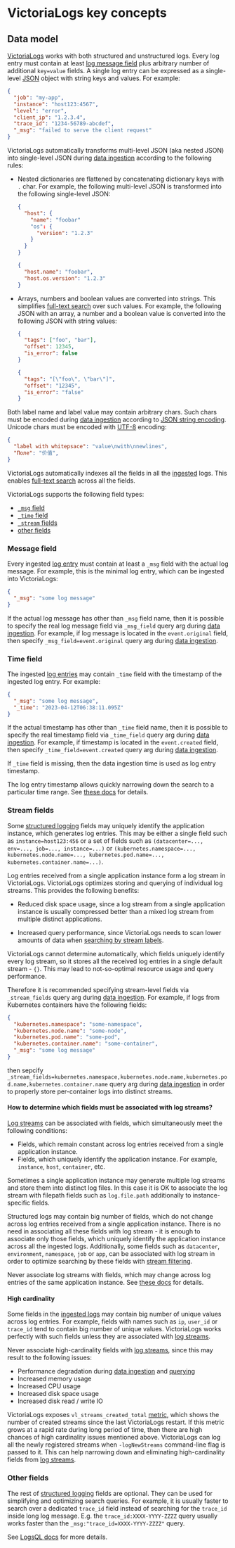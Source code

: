 # VictoriaLogs key concepts

## Data model

[VictoriaLogs](https://docs.victoriametrics.com/VictoriaLogs/) works with both structured and unstructured logs.
Every log entry must contain at least [log message field](#message-field) plus arbitrary number of additional `key=value` fields.
A single log entry can be expressed as a single-level [JSON](https://www.json.org/json-en.html) object with string keys and values.
For example:

```json
{
  "job": "my-app",
  "instance": "host123:4567",
  "level": "error",
  "client_ip": "1.2.3.4",
  "trace_id": "1234-56789-abcdef",
  "_msg": "failed to serve the client request"
}
```

VictoriaLogs automatically transforms multi-level JSON (aka nested JSON) into single-level JSON
during [data ingestion](https://docs.victoriametrics.com/VictoriaLogs/data-ingestion/) according to the following rules:

- Nested dictionaries are flattened by concatenating dictionary keys with `.` char. For example, the following multi-level JSON
  is transformed into the following single-level JSON:

  ```json
  {
    "host": {
      "name": "foobar"
      "os": {
        "version": "1.2.3"
      }
    }
  }
  ```

  ```json
  {
    "host.name": "foobar",
    "host.os.version": "1.2.3"
  }
  ```

- Arrays, numbers and boolean values are converted into strings. This simplifies [full-text search](https://docs.victoriametrics.com/VictoriaLogs/LogsQL.html) over such values.
  For example, the following JSON with an array, a number and a boolean value is converted into the following JSON with string values:

  ```json
  {
    "tags": ["foo", "bar"],
    "offset": 12345,
    "is_error": false
  }
  ```

  ```json
  {
    "tags": "[\"foo\", \"bar\"]",
    "offset": "12345",
    "is_error": "false"
  }
  ```

Both label name and label value may contain arbitrary chars. Such chars must be encoded
during [data ingestion](https://docs.victoriametrics.com/VictoriaLogs/data-ingestion/)
according to [JSON string encoding](https://www.rfc-editor.org/rfc/rfc7159.html#section-7).
Unicode chars must be encoded with [UTF-8](https://en.wikipedia.org/wiki/UTF-8) encoding:

```json
{
  "label with whitepsace": "value\nwith\nnewlines",
  "Поле": "价值",
}
```

VictoriaLogs automatically indexes all the fields in all the [ingested](https://docs.victoriametrics.com/VictoriaLogs/data-ingestion/) logs.
This enables [full-text search](https://docs.victoriametrics.com/VictoriaLogs/LogsQL.html) across all the fields.

VictoriaLogs supports the following field types:

* [`_msg` field](#message-field)
* [`_time` field](#time-field)
* [`_stream` fields](#stream-fields)
* [other fields](#other-fields)


### Message field

Every ingested [log entry](#data-model) must contain at least a `_msg` field with the actual log message. For example, this is the minimal
log entry, which can be ingested into VictoriaLogs:

```json
{
  "_msg": "some log message"
}
```

If the actual log message has other than `_msg` field name, then it is possible to specify the real log message field
via `_msg_field` query arg during [data ingestion](https://docs.victoriametrics.com/VictoriaLogs/data-ingestion/).
For example, if log message is located in the `event.original` field, then specify `_msg_field=event.original` query arg
during [data ingestion](https://docs.victoriametrics.com/VictoriaLogs/data-ingestion/).

### Time field

The ingested [log entries](#data-model) may contain `_time` field with the timestamp of the ingested log entry.
For example:

```json
{
  "_msg": "some log message",
  "_time": "2023-04-12T06:38:11.095Z"
}
```

If the actual timestamp has other than `_time` field name, then it is possible to specify the real timestamp
field via `_time_field` query arg during [data ingestion](https://docs.victoriametrics.com/VictoriaLogs/data-ingestion/).
For example, if timestamp is located in the `event.created` field, then specify `_time_field=event.created` query arg
during [data ingestion](https://docs.victoriametrics.com/VictoriaLogs/data-ingestion/).

If `_time` field is missing, then the data ingestion time is used as log entry timestamp.

The log entry timestamp allows quickly narrowing down the search to a particular time range.
See [these docs](https://docs.victoriametrics.com/VictoriaLogs/LogsQL.html#time-filter) for details.

### Stream fields

Some [structured logging](#data-model) fields may uniquely identify the application instance, which generates log entries.
This may be either a single field such as `instance=host123:456` or a set of fields such as
`(datacenter=..., env=..., job=..., instance=...)` or
`(kubernetes.namespace=..., kubernetes.node.name=..., kubernetes.pod.name=..., kubernetes.container.name=...)`.

Log entries received from a single application instance form a log stream in VictoriaLogs.
VictoriaLogs optimizes storing and querying of individual log streams. This provides the following benefits:

- Reduced disk space usage, since a log stream from a single application instance is usually compressed better
  than a mixed log stream from multiple distinct applications.

- Increased query performance, since VictoriaLogs needs to scan lower amounts of data
  when [searching by stream labels](https://docs.victoriametrics.com/VictoriaLogs/LogsQL.html#stream-filter).

VictoriaLogs cannot determine automatically, which fields uniquely identify every log stream,
so it stores all the received log entries in a single default stream - `{}`.
This may lead to not-so-optimal resource usage and query performance.

Therefore it is recommended specifying stream-level fields via `_stream_fields` query arg
during [data ingestion](https://docs.victoriametrics.com/VictoriaLogs/data-ingestion/).
For example, if logs from Kubernetes containers have the following fields:

```json
{
  "kubernetes.namespace": "some-namespace",
  "kubernetes.node.name": "some-node",
  "kubernetes.pod.name": "some-pod",
  "kubernetes.container.name": "some-container",
  "_msg": "some log message"
}
```

then sepcify `_stream_fields=kubernetes.namespace,kubernetes.node.name,kubernetes.pod.name,kubernetes.container.name`
query arg during [data ingestion](https://docs.victoriametrics.com/VictoriaLogs/data-ingestion/) in order to properly store
per-container logs into distinct streams.

#### How to determine which fields must be associated with log streams?

[Log streams](#stream-fields) can be associated with fields, which simultaneously meet the following conditions:

- Fields, which remain constant across log entries received from a single application instance.
- Fields, which uniquely identify the application instance. For example, `instance`, `host`, `container`, etc.

Sometimes a single application instance may generate multiple log streams and store them into distinct log files.
In this case it is OK to associate the log stream with filepath fields such as `log.file.path` additionally to instance-specific fields.

Structured logs may contain big number of fields, which do not change across log entries received from a single application instance.
There is no need in associating all these fields with log stream - it is enough to associate only those fields, which uniquely identify
the application instance across all the ingested logs. Additionally, some fields such as `datacenter`, `environment`, `namespace`, `job` or `app`,
can be associated with log stream in order to optimize searching by these fields with [stream filtering](https://docs.victoriametrics.com/VictoriaLogs/LogsQL.html#stream-filter).

Never associate log streams with fields, which may change across log entries of the same application instance. See [these docs](#high-cardinality) for details.

#### High cardinality

Some fields in the [ingested logs](#data-model) may contain big number of unique values across log entries.
For example, fields with names such as `ip`, `user_id` or `trace_id` tend to contain big number of unique values.
VictoriaLogs works perfectly with such fields unless they are associated with [log streams](#stream-fields).

Never associate high-cardinality fields with [log streams](#stream-fields), since this may result
to the following issues:

- Performance degradation during [data ingestion](https://docs.victoriametrics.com/VictoriaLogs/data-ingestion/)
  and [querying](https://docs.victoriametrics.com/VictoriaLogs/querying/)
- Increased memory usage
- Increased CPU usage
- Increased disk space usage
- Increased disk read / write IO

VictoriaLogs exposes `vl_streams_created_total` [metric](https://docs.victoriametrics.com/VictoriaLogs/#monitoring),
which shows the number of created streams since the last VictoriaLogs restart. If this metric grows at a rapid rate
during long period of time, then there are high chances of high cardinality issues mentioned above.
VictoriaLogs can log all the newly registered streams when `-logNewStreams` command-line flag is passed to it.
This can help narrowing down and eliminating high-cardinality fields from [log streams](#stream-fields).

### Other fields

The rest of [structured logging](#data-model) fields are optional. They can be used for simplifying and optimizing search queries.
For example, it is usually faster to search over a dedicated `trace_id` field instead of searching for the `trace_id` inside long log message.
E.g. the `trace_id:XXXX-YYYY-ZZZZ` query usually works faster than the `_msg:"trace_id=XXXX-YYYY-ZZZZ"` query.

See [LogsQL docs](https://docs.victoriametrics.com/VictoriaLogs/LogsQL.html) for more details.

